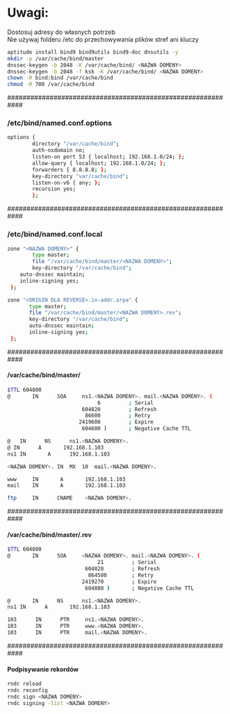 # Uwagi:
 Dostosuj adresy do własnych potrzeb   
 Nie używaj folderu /etc do przechowywania plików stref ani kluczy
```bash
aptitude install bind9 bind9utils bind9-doc dnsutils -y 
mkdir -p /var/cache/bind/master
dnssec-keygen -b 2048 -K /var/cache/bind/ <NAZWA DOMENY>
dnssec-keygen -b 2048 -f ksk -K /var/cache/bind/ <NAZWA DOMENY>
chown -R bind:bind /var/cache/bind
chmod -R 700 /var/cache/bind
```
############################################################
### /etc/bind/named.conf.options
```bash
options {
        directory "/var/cache/bind";
        auth-nxdomain no;
        listen-on port 53 { localhost; 192.168.1.0/24; };
        allow-query { localhost; 192.168.1.0/24; };
        forwarders { 8.8.8.8; };
        key-directory "var/cache/bind";
        listen-on-v6 { any; };
        recursion yes;
        };
```
############################################################
### /etc/bind/named.conf.local
```bash
zone "<NAZWA DOMENY>" {
        type master;
        file "/var/cache/bind/master/<NAZWA DOMENY>";
        key-directory "/var/cache/bind";
	auto-dnssec maintain;
	inline-signing yes;
 };

zone "<ORIGIN DLA REVERSE>.in-addr.arpa" {
       type master;
       file "/var/cache/bind/master/<NAZWA DOMENY>.rev";
       key-directory "/var/cache/bind";
       auto-dnssec maintain;
       inline-signing yes;
 };
```
 
 ############################################################
#### /var/cache/bind/master/<NAZWA DOMENY>
 ``` bash
 $TTL 604800
@       IN      SOA     ns1.<NAZWA DOMENY>. mail.<NAZWA DOMENY>. (
                              6         ; Serial
                         604820         ; Refresh
                          86600         ; Retry
                        2419600         ; Expire
                         604600 )       ; Negative Cache TTL

@	IN      NS      ns1.<NAZWA DOMENY>.
@ IN      A       192.168.1.103
ns1 IN       A      192.168.1.103

<NAZWA DOMENY>. IN  MX  10  mail.<NAZWA DOMENY>.

www     IN       A       192.168.1.103
mail    IN       A       192.168.1.103

ftp     IN      CNAME    <NAZWA DOMENY>.
``` 


############################################################
#### /var/cache/bind/master/<NAZWA DOMENY>.rev

``` bash
$TTL 604800
@       IN      SOA     <NAZWA DOMENY>. mail.<NAZWA DOMENY>. (
                             21         ; Serial
                         604820         ; Refresh
                          864500        ; Retry
                        2419270         ; Expire
                         604880 )       ; Negative Cache TTL

@       IN      NS      ns1.<NAZWA DOMENY>.
ns1 IN      A       192.168.1.103

103      IN      PTR     ns1.<NAZWA DOMENY>.
103      IN      PTR     www.<NAZWA DOMENY>.
103      IN      PTR     mail.<NAZWA DOMENY>.
 ```
############################################################
#### Podpisywanie rekordów
 ``` bash
rndc reload
rndc reconfig
rndc sign <NAZWA DOMENY>
rndc signing -list <NAZWA DOMENY>
```
